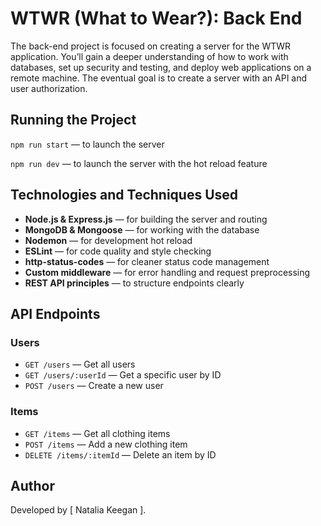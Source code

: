 # WTWR (What to Wear?): Back End

The back-end project is focused on creating a server for the WTWR application. You’ll gain a deeper understanding of how to work with databases, set up security and testing, and deploy web applications on a remote machine. The eventual goal is to create a server with an API and user authorization.

## Running the Project

`npm run start` — to launch the server

`npm run dev` — to launch the server with the hot reload feature

## Technologies and Techniques Used

- **Node.js & Express.js** — for building the server and routing
- **MongoDB & Mongoose** — for working with the database
- **Nodemon** — for development hot reload
- **ESLint** — for code quality and style checking
- **http-status-codes** — for cleaner status code management
- **Custom middleware** — for error handling and request preprocessing
- **REST API principles** — to structure endpoints clearly

## API Endpoints

### Users

- `GET /users` — Get all users
- `GET /users/:userId` — Get a specific user by ID
- `POST /users` — Create a new user

### Items

- `GET /items` — Get all clothing items
- `POST /items` — Add a new clothing item
- `DELETE /items/:itemId` — Delete an item by ID

## Author

Developed by [ Natalia Keegan ].
